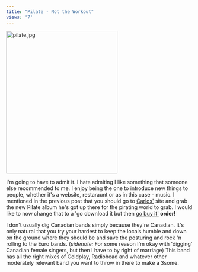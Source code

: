 ```yaml
---
title: "Pilate - Not the Workout"
views: '7'
---
```

<div><img alt="pilate.jpg" src="http://www.mennoboy.com/chris/archives/images/music/pilate.jpg" width="300" height="384" /></div>
<p>I'm going to have to admit it.  I hate admiting I like something that someone else recommended to me.  I enjoy being the one to introduce new things to people, whether it's a website, restaraunt or as in this case - music.  I mentioned in the previous post that you should go to <a href="http://bloglos.kicks-ass.net/">Carlos'</a> site and grab the new Pilate album he's got up there for the pirating world to grab.  I would like to now change that to a 'go download it but then <a HREF="http://www.amazon.ca/exec/obidos/ASIN/B0000CO14V/farawsoclos0a-20">go buy it'</a> <strong>order!</strong></p>
<p>I don't usually dig Canadian bands simply because they're Canadian.  It's only natural that you try your hardest to keep the locals humble and down on the ground where they should be and save the posturing and rock 'n rolling to the Euro bands.  (<i>sidenote:</i> For some reason I'm okay with 'digging' Canadian female singers, but then I have to by right of marriage)  This band has all the right mixes of Coldplay, Radiohead and whatever other moderately relevant band you want to throw in there to make a 3some.</p>
